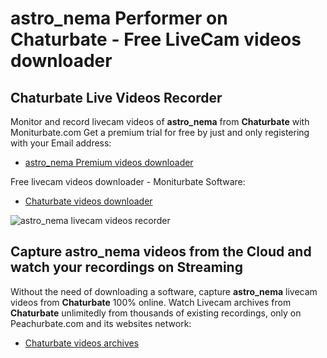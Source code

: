# astro_nema Performer on Chaturbate - Free LiveCam videos downloader

## Chaturbate Live Videos Recorder

Monitor and record livecam videos of **astro_nema** from **Chaturbate** with Moniturbate.com
Get a premium trial for free by just and only registering with your Email address:
* [astro_nema Premium videos downloader](https://moniturbate.com/request-demo-licence-key.html)

Free livecam videos downloader - Moniturbate Software:
* [Chaturbate videos downloader](https://moniturbate.com/moniturbate-download-software.html)

![astro_nema livecam videos recorder](https://peachurnet.com/templates/moniturbate-software.png)


## Capture astro_nema videos from the Cloud and watch your recordings on Streaming

Without the need of downloading a software, capture **astro_nema** livecam videos from **Chaturbate** 100% online.
Watch Livecam archives from **Chaturbate** unlimitedly from thousands of existing recordings, only on Peachurbate.com and its websites network:
* [Chaturbate videos archives](https://peachurnet.com/)